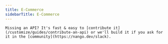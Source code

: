```yaml
---
title: E-Commerce
sidebarTitle: E-Commerce
---
```



    Missing an API? It's fast & easy to [contribute it](/customize/guides/contribute-an-api) or we'll build it if you ask for
    it in the [community](https://nango.dev/slack).



    
    
    
    
    
    
    
    

